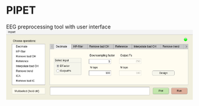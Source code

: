 # PIPET
EEG preprocessing tool with user interface
![Computing in the GUI app image](https://raw.githubusercontent.com/tommivayrynen1/PIPET/master/primaryScreenShot.png)
